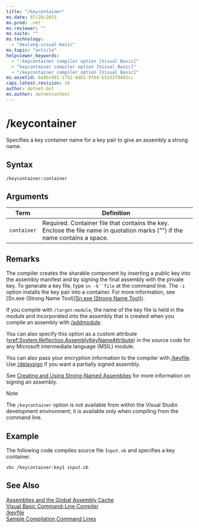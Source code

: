 ```yaml
---
title: "/keycontainer"
ms.date: 07/20/2015
ms.prod: .net
ms.reviewer: ""
ms.suite: ""
ms.technology: 
  - "devlang-visual-basic"
ms.topic: "article"
helpviewer_keywords: 
  - "-keycontainer compiler option [Visual Basic]"
  - "keycontainer compiler option [Visual Basic]"
  - "/keycontainer compiler option [Visual Basic]"
ms.assetid: 6a9bc861-1752-4db1-9f64-b5252f0482cc
caps.latest.revision: 16
author: dotnet-bot
ms.author: dotnetcontent
---
```

# /keycontainer
Specifies a key container name for a key pair to give an assembly a strong name.  
  
## Syntax  
  
```  
/keycontainer:container  
```  
  
## Arguments  
  
|Term|Definition|  
|---|---|  
|`container`|Required. Container file that contains the key. Enclose the file name in quotation marks ("") if the name contains a space.|  
  
## Remarks  
 The compiler creates the sharable component by inserting a public key into the assembly manifest and by signing the final assembly with the private key. To generate a key file, type `sn -k``file` at the command line. The `-i` option installs the key pair into a container. For more information, see [Sn.exe (Strong Name Tool)][Sn.exe (Strong Name Tool)](../../../framework/tools/sn-exe-strong-name-tool.md)).  
  
 If you compile with `/target:module`, the name of the key file is held in the module and incorporated into the assembly that is created when you compile an assembly with [/addmodule](../../../visual-basic/reference/command-line-compiler/addmodule.md).  
  
 You can also specify this option as a custom attribute (<xref:System.Reflection.AssemblyKeyNameAttribute>) in the source code for any Microsoft intermediate language (MSIL) module.  
  
 You can also pass your encryption information to the compiler with [/keyfile](../../../visual-basic/reference/command-line-compiler/keyfile.md). Use [/delaysign](../../../visual-basic/reference/command-line-compiler/delaysign.md) if you want a partially signed assembly.  
  
 See [Creating and Using Strong-Named Assemblies](../../../framework/app-domains/create-and-use-strong-named-assemblies.md) for more information on signing an assembly.  
  
> [!NOTE]
>  The `/keycontainer` option is not available from within the Visual Studio development environment; it is available only when compiling from the command line.  
  
## Example  
 The following code compiles source file `Input.vb` and specifies a key container.  
  
```  
vbc /keycontainer:key1 input.vb  
```  
  
## See Also  
 [Assemblies and the Global Assembly Cache](../../../visual-basic/programming-guide/concepts/assemblies-gac/index.md)  
 [Visual Basic Command-Line Compiler](../../../visual-basic/reference/command-line-compiler/index.md)  
 [/keyfile](../../../visual-basic/reference/command-line-compiler/keyfile.md)  
 [Sample Compilation Command Lines](../../../visual-basic/reference/command-line-compiler/sample-compilation-command-lines.md)

